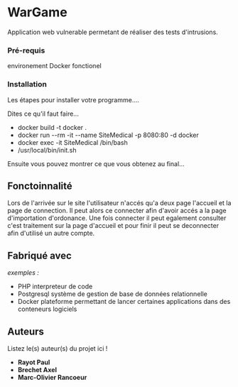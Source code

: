 # WarGame
Application web vulnerable permetant de réaliser des tests d'intrusions.

### Pré-requis
environement Docker fonctionel

### Installation

Les étapes pour installer votre programme....

Dites ce qu'il faut faire...
* docker build -t docker .
* docker run --rm -it --name SiteMedical -p 8080:80 -d docker
* docker exec -it SiteMedical /bin/bash
* /usr/local/bin/init.sh


Ensuite vous pouvez montrer ce que vous obtenez au final...

## Fonctoinnalité
Lors de l'arrivée sur le site l'utilisateur n'accés qu'a deux page l'accueil et la page de connection.
Il peut alors ce connecter afin d'avoir accés a la page d'importation d'ordonance.
Une fois connecter il peut egalement consulter c'est traitement sur la page d'accueil et pour finir il peut se deconnecter afin d'utilisé un autre compte. 


## Fabriqué avec

_exemples :_
* PHP interpreteur de code
* Postgresql système de gestion de base de données relationnelle
* Docker plateforme permettant de lancer certaines applications dans des conteneurs logiciels

## Auteurs

Listez le(s) auteur(s) du projet ici !
* **Rayot Paul** 
* **Brechet Axel**
* **Marc-Olivier Rancoeur**
